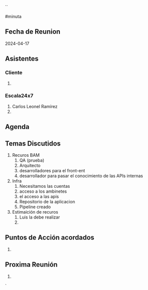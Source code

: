 ``

#minuta
## Fecha de Reunion
2024-04-17

## Asistentes

### Cliente
1. 
### Escala24x7
1. Carlos Leonel Ramírez
2. 

## Agenda

## Temas Discutidos
1. Recuros BAM
	1. QA (prueba)
	2. Arquitecto
	3. desarrolladores para el front-ent
	4. desarrollador para pasar el conocimiento de las APIs internas
2. Infra
	1. Necesitamos las cuentas
	2. acceso a los ambinetes
	3. el acceso a las apis
	4. Repositorio de la aplicacion
	5. Pipeline creado
3. Estimaición de recuros
	1. Luis la debe realizar
	2. 

## Puntos de Acción acordados
1. 

## Proxima Reunión
1.  

`
